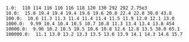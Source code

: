     1.0:  110 114 116 116 116 118 120 130 292 292 2.75e3
    10.0:  15.8 19.4 19.4 19.4 19.6 19.6 20.0 22.4 22.8 30.0 43.8
    100.0:  10.6 11.3 11.3 11.4 11.4 11.4 11.5 11.9 12.0 12.1 13.0
    1000.0:  9.99 10.4 10.4 10.5 10.7 10.8 11.3 13.4 13.4 13.8 454
    10000.0:  9.96 10.2 10.5 10.5 10.6 10.8 12.6 12.8 13.5 38.0 65.1
    100000.0:  11.1 13.0 13.2 13.3 13.5 13.6 13.9 14.1 14.3 14.6 15.7

